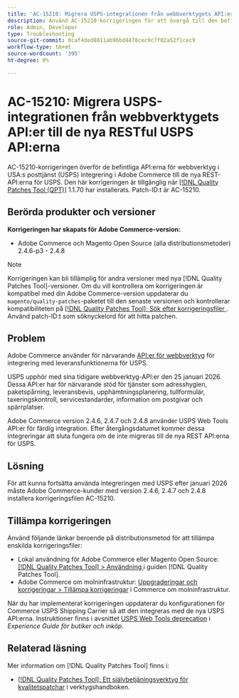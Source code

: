 ```yaml
---
title: 'AC-15210: Migrera USPS-integrationen från webbverktygets API:er till de nya RESTful USPS API:erna'
description: Använd AC-15210-korrigeringen för att övergå till den befintliga integreringen av USPS Web Tools-API:erna i Adobe Commerce till de nya USPS REST-API:erna.
role: Admin, Developer
type: Troubleshooting
source-git-commit: 0caf4ded8811ab96bd4478cec9c7f02a52f1cec9
workflow-type: tm+mt
source-wordcount: '395'
ht-degree: 0%

---
```



# AC-15210: Migrera USPS-integrationen från webbverktygets API:er till de nya RESTful USPS API:erna

AC-15210-korrigeringen överför de befintliga API:erna för webbverktyg i USA:s posttjänst (USPS) integrering i Adobe Commerce till de nya REST-API:erna för USPS. Den här korrigeringen är tillgänglig när [[!DNL Quality Patches Tool (QPT)]](/help/tools/quality-patches-tool/quality-patches-tool-to-self-serve-quality-patches.md) 1.1.70 har installerats. Patch-ID:t är AC-15210.

## Berörda produkter och versioner

**Korrigeringen har skapats för Adobe Commerce-version:**

* Adobe Commerce och Magento Open Source (alla distributionsmetoder) 2.4.6-p3 - 2.4.8

>[!NOTE]
>
>Korrigeringen kan bli tillämplig för andra versioner med nya [!DNL Quality Patches Tool]-versioner. Om du vill kontrollera om korrigeringen är kompatibel med din Adobe Commerce-version uppdaterar du `magento/quality-patches`-paketet till den senaste versionen och kontrollerar kompatibiliteten på [[!DNL Quality Patches Tool]: Sök efter korrigeringsfiler ](https://experienceleague.adobe.com/tools/commerce-quality-patches/index.html). Använd patch-ID:t som söknyckelord för att hitta patchen.

## Problem

Adobe Commerce använder för närvarande [API:er för webbverktyg](https://www.usps.com/business/web-tools-apis/#developers) för integrering med leveransfunktionerna för USPS.

USPS upphör med sina tidigare webbverktyg-API:er den 25 januari 2026. Dessa API:er har för närvarande stöd för tjänster som adresshygien, paketspårning, leveransbevis, upphämtningsplanering, tullformulär, taxeringskontroll, servicestandarder, information om postgivar och spärrplatser.

Adobe Commerce version 2.4.6, 2.4.7 och 2.4.8 använder USPS Web Tools API:er för färdig integration. Efter återgångsdatumet kommer dessa integreringar att sluta fungera om de inte migreras till de nya REST API:erna för USPS.

## Lösning

För att kunna fortsätta använda integreringen med USPS efter januari 2026 måste Adobe Commerce-kunder med version 2.4.6, 2.4.7 och 2.4.8 installera korrigeringsfilen AC-15210.

## Tillämpa korrigeringen

Använd följande länkar beroende på distributionsmetod för att tillämpa enskilda korrigeringsfiler:

* Lokal användning för Adobe Commerce eller Magento Open Source: [[!DNL Quality Patches Tool] > Användning ](/help/tools/quality-patches-tool/usage.md) i guiden [!DNL Quality Patches Tool].
* Adobe Commerce om molninfrastruktur: [Uppgraderingar och korrigeringar > Tillämpa korrigeringar](https://experienceleague.adobe.com/docs/commerce-cloud-service/user-guide/develop/upgrade/apply-patches.html) i Commerce om molninfrastruktur.

När du har implementerat korrigeringen uppdaterar du konfigurationen för Commerce USPS Shipping Carrier så att den integreras med de nya USPS API:erna. Instruktioner finns i avsnittet [USPS Web Tools deprecation](https://experienceleague.adobe.com/en/docs/commerce-admin/stores-sales/delivery/shipping-carriers/carriers#usps-web-tools-api-deprecation) i *Experience Guide för butiker och inköp*.

## Relaterad läsning

Mer information om [!DNL Quality Patches Tool] finns i:

* [[!DNL Quality Patches Tool]: Ett självbetjäningsverktyg för kvalitetspatchar](/help/tools/quality-patches-tool/quality-patches-tool-to-self-serve-quality-patches.md) i verktygshandboken.

